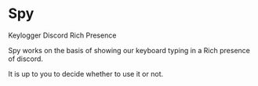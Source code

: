 # Spy
Keylogger Discord Rich Presence

Spy works on the basis of showing our keyboard typing in a Rich presence of discord.

It is up to you to decide whether to use it or not.
